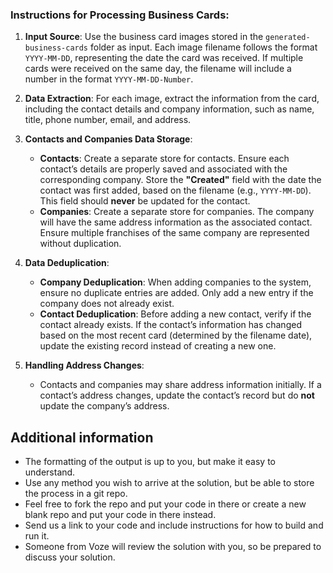 ### Instructions for Processing Business Cards:

1. **Input Source**:
   Use the business card images stored in the `generated-business-cards` folder as input. Each image filename follows the format `YYYY-MM-DD`, representing the date the card was received. If multiple cards were received on the same day, the filename will include a number in the format `YYYY-MM-DD-Number`.

2. **Data Extraction**:
   For each image, extract the information from the card, including the contact details and company information, such as name, title, phone number, email, and address.

3. **Contacts and Companies Data Storage**:
   - **Contacts**:
     Create a separate store for contacts. Ensure each contact’s details are properly saved and associated with the corresponding company.
     Store the **"Created"** field with the date the contact was first added, based on the filename (e.g., `YYYY-MM-DD`). This field should **never** be updated for the contact.
   - **Companies**:
     Create a separate store for companies. The company will have the same address information as the associated contact. Ensure multiple franchises of the same company are represented without duplication.

4. **Data Deduplication**:
   - **Company Deduplication**:
     When adding companies to the system, ensure no duplicate entries are added. Only add a new entry if the company does not already exist.
   - **Contact Deduplication**:
     Before adding a new contact, verify if the contact already exists. If the contact’s information has changed based on the most recent card (determined by the filename date), update the existing record instead of creating a new one.

5. **Handling Address Changes**:
   - Contacts and companies may share address information initially. If a contact’s address changes, update the contact’s record but do **not** update the company’s address.



## Additional information

- The formatting of the output is up to you, but make it easy to understand.
- Use any method you wish to arrive at the solution, but be able to store the process in a git repo.
- Feel free to fork the repo and put your code in there or create a new blank repo and put your code in there instead.
- Send us a link to your code and include instructions for how to build and run it.
- Someone from Voze will review the solution with you, so be prepared to discuss your solution.

